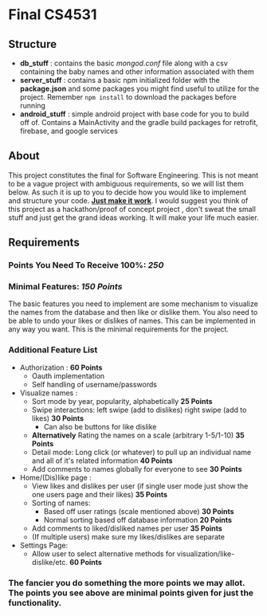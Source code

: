 # Final CS4531

## Structure

* **db_stuff** : contains the basic *mongod.conf* file along with a csv containing the baby names and other information associated with them
* **server_stuff** : contains a basic npm initialized folder with the **package.json** and some packages you might find useful to utilize for the project. Remember ```npm install``` to download the packages before running
* **android_stuff** : simple android project with base code for you to build off of. Contains a MainActivity and the gradle build packages for retrofit, firebase, and google services

## About

This project constitutes the final for Software Engineering. This is not meant to be a vague project with ambiguous requirements, so we will list them below. As such it is up to you to decide how you would like to implement and structure your code. **<u>Just make it work</u>**. I would suggest you think of this project as a hackathon/proof of concept project , don't sweat the small stuff and just get the grand ideas working. It will make your life much easier.

## Requirements

### Points You Need To Receive 100%: ***250***

### Minimal Features: ***150 Points***

The basic features you need to implement are some mechanism to visualize the names from the database and then like or dislike them. You also need to be able to undo your likes or dislikes of names. This can be implemented in any way you want. This is the minimal requirements for the project.

### Additional Feature List  

* Authorization : **60 Points**
  * Oauth implementation
  * Self handling of username/passwords
* Visualize names :
  * Sort mode by year, popularity, alphabetically **25 Points**
  * Swipe interactions: left swipe (add to dislikes) right swipe (add to likes) **30 Points**
    * Can also be buttons for like dislike
  * **Alternatively** Rating the names on a scale (arbitrary 1-5/1-10) **35 Points**
  * Detail mode: Long click (or whatever) to pull up an individual name and all of it's related information **40 Points**
  * Add comments to names globally for everyone to see **30 Points**
* Home/(Dis)like page :
  * View likes and dislikes per user (if single user mode just show the one users page and their likes) **35 Points**
  * Sorting of names:
    * Based off user ratings (scale mentioned above) **30 Points**
    * Normal sorting based off database information **20 Points**
  * Add comments to liked/disliked names per user **35 Points**
  * (If multiple users) make sure my likes/dislikes are separate
* Settings Page:
  * Allow user to select alternative methods for visualization/like-dislike/etc. **60 Points**

### The fancier you do something the more points we may allot. The points you see above are minimal points given for just the functionality.
